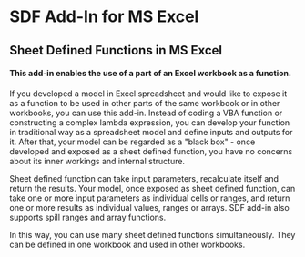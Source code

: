 # SDF Add-In for MS Excel

## Sheet Defined Functions in MS Excel

#### This add-in enables the use of a part of an Excel workbook as a function. 

If you developed a model in Excel spreadsheet and would like to expose it as a function to be used in other parts of the same workbook or in other workbooks, you can use this add-in. Instead of coding a VBA function or constructing a complex lambda expression, you can develop your function in traditional way as a spreadsheet model and define inputs and outputs for it. After that, your model can be regarded as a "black box" - once developed and exposed as a sheet defined function, you have no concerns about its inner workings and internal structure.

Sheet defined function can take input parameters, recalculate itself and return the results. Your model, once exposed as sheet defined function, can take one or more input parameters as individual cells or ranges, and return one or more results as individual values, ranges or arrays. SDF add-in also supports spill ranges and array functions.

In this way, you can use many sheet defined functions simultaneously. They can be defined in one workbook and used in other workbooks. 

 